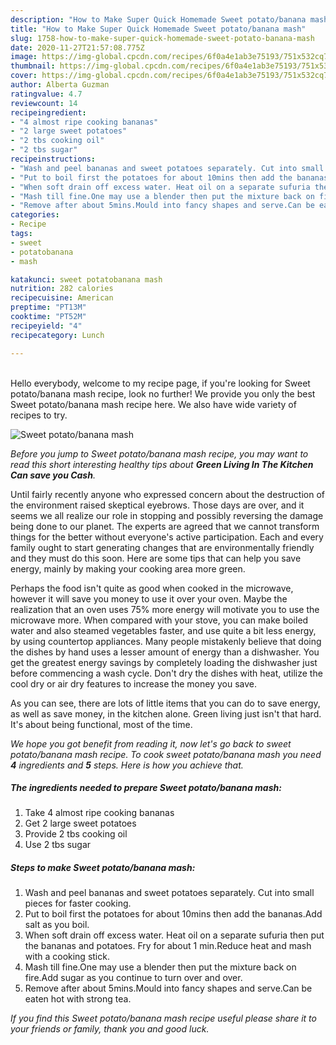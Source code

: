 ```yaml
---
description: "How to Make Super Quick Homemade Sweet potato/banana mash"
title: "How to Make Super Quick Homemade Sweet potato/banana mash"
slug: 1758-how-to-make-super-quick-homemade-sweet-potato-banana-mash
date: 2020-11-27T21:57:08.775Z
image: https://img-global.cpcdn.com/recipes/6f0a4e1ab3e75193/751x532cq70/sweet-potatobanana-mash-recipe-main-photo.jpg
thumbnail: https://img-global.cpcdn.com/recipes/6f0a4e1ab3e75193/751x532cq70/sweet-potatobanana-mash-recipe-main-photo.jpg
cover: https://img-global.cpcdn.com/recipes/6f0a4e1ab3e75193/751x532cq70/sweet-potatobanana-mash-recipe-main-photo.jpg
author: Alberta Guzman
ratingvalue: 4.7
reviewcount: 14
recipeingredient:
- "4 almost ripe cooking bananas"
- "2 large sweet potatoes"
- "2 tbs cooking oil"
- "2 tbs sugar"
recipeinstructions:
- "Wash and peel bananas and sweet potatoes separately. Cut into small pieces for faster cooking."
- "Put to boil first the potatoes for about 10mins then add the bananas.Add salt as you boil."
- "When soft drain off excess water. Heat oil on a separate sufuria then put the bananas and potatoes. Fry for about 1 min.Reduce heat and mash with a cooking stick."
- "Mash till fine.One may use a blender then put the mixture back on fire.Add sugar as you continue to turn over and over."
- "Remove after about 5mins.Mould into fancy shapes and serve.Can be eaten hot with strong tea."
categories:
- Recipe
tags:
- sweet
- potatobanana
- mash

katakunci: sweet potatobanana mash 
nutrition: 282 calories
recipecuisine: American
preptime: "PT13M"
cooktime: "PT52M"
recipeyield: "4"
recipecategory: Lunch

---
```

<br>
Hello everybody, welcome to my recipe page, if you're looking for Sweet potato/banana mash recipe, look no further! We provide you only the best Sweet potato/banana mash recipe here. We also have wide variety of recipes to try.
<br>


![Sweet potato/banana mash](https://img-global.cpcdn.com/recipes/6f0a4e1ab3e75193/751x532cq70/sweet-potatobanana-mash-recipe-main-photo.jpg)

<i>Before you jump to Sweet potato/banana mash recipe, you may want to read this short interesting healthy tips about 
<strong>Green Living In The Kitchen Can save you Cash</strong>.</i>
</br>

Until fairly recently anyone who expressed concern about the destruction of the environment raised skeptical eyebrows. Those days are over, and it seems we all realize our role in stopping and possibly reversing the damage being done to our planet. The experts are agreed that we cannot transform things for the better without everyone's active participation. Each and every family ought to start generating changes that are environmentally friendly and they must do this soon. Here are some tips that can help you save energy, mainly by making your cooking area more green.

Perhaps the food isn't quite as good when cooked in the microwave, however it will save you money to use it over your oven. Maybe the realization that an oven uses 75% more energy will motivate you to use the microwave more. When compared with your stove, you can make boiled water and also steamed vegetables faster, and use quite a bit less energy, by using countertop appliances. Many people mistakenly believe that doing the dishes by hand uses a lesser amount of energy than a dishwasher. You get the greatest energy savings by completely loading the dishwasher just before commencing a wash cycle. Don't dry the dishes with heat, utilize the cool dry or air dry features to increase the money you save.

As you can see, there are lots of little items that you can do to save energy, as well as save money, in the kitchen alone. Green living just isn't that hard. It's about being functional, most of the time.


<i>We hope you got benefit from reading it, now let's go back to sweet potato/banana mash recipe. To cook sweet potato/banana mash you need <strong>4</strong> ingredients and <strong>5</strong> steps. Here is how you achieve that.
</i>

##### The ingredients needed to prepare Sweet potato/banana mash:

1. Take 4 almost ripe cooking bananas
1. Get 2 large sweet potatoes
1. Provide 2 tbs cooking oil
1. Use 2 tbs sugar


##### Steps to make Sweet potato/banana mash:

1. Wash and peel bananas and sweet potatoes separately. Cut into small pieces for faster cooking.
1. Put to boil first the potatoes for about 10mins then add the bananas.Add salt as you boil.
1. When soft drain off excess water. Heat oil on a separate sufuria then put the bananas and potatoes. Fry for about 1 min.Reduce heat and mash with a cooking stick.
1. Mash till fine.One may use a blender then put the mixture back on fire.Add sugar as you continue to turn over and over.
1. Remove after about 5mins.Mould into fancy shapes and serve.Can be eaten hot with strong tea.


<i>If you find this Sweet potato/banana mash recipe useful please share it to your friends or family, thank you and good luck.</i>
